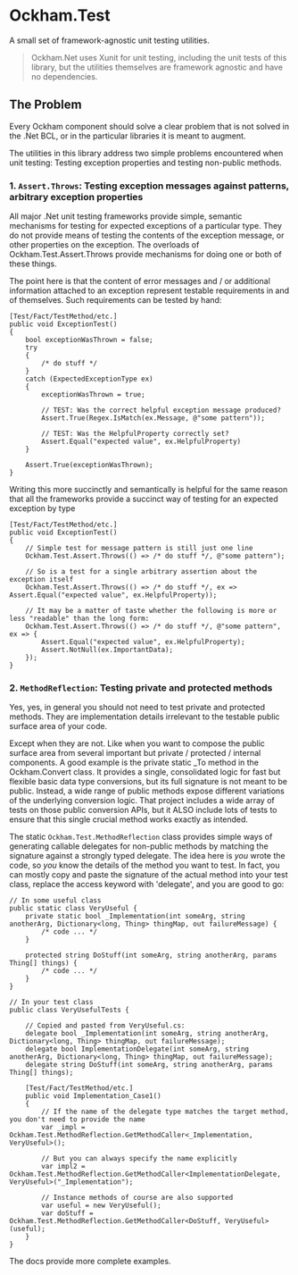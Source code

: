 # Ockham.Test
A small set of framework-agnostic unit testing utilities. 

> Ockham.Net uses Xunit for unit testing, including the unit tests of this 
> library, but the utilities themselves are framework agnostic and have no dependencies.
  
## The Problem
Every Ockham component should solve a clear problem that is not solved in the .Net BCL, or in the particular libraries it is meant to augment. 

The utilities in this library address two simple problems encountered when unit testing: Testing exception properties and testing non-public methods.

### 1. `Assert.Throws`: Testing exception messages against patterns, arbitrary exception properties ###
All major .Net unit testing frameworks provide simple, semantic mechanisms for testing for expected exceptions
of a particular type. They do not provide means of testing the contents of the exception message, or other 
properties on the exception. The overloads of Ockham.Test.Assert.Throws provide mechanisms for doing one or both of these things.

The point here is that the content of error messages and / or additional information attached to an exception
represent testable requirements in and of themselves. Such requirements can be tested by hand:

	[Test/Fact/TestMethod/etc.]
    public void ExceptionTest() 
	{
		bool exceptionWasThrown = false;
		try 
		{
			/* do stuff */
		} 
		catch (ExpectedExceptionType ex) 
		{
			exceptionWasThrown = true;

			// TEST: Was the correct helpful exception message produced?
			Assert.True(Regex.IsMatch(ex.Message, @"some pattern"));

			// TEST: Was the HelpfulProperty correctly set?
			Assert.Equal("expected value", ex.HelpfulProperty)
		}

		Assert.True(exceptionWasThrown); 
	}

Writing this more succinctly and semantically is helpful for the same reason that all the frameworks provide 
a succinct way of testing for an expected exception by type

    [Test/Fact/TestMethod/etc.]
    public void ExceptionTest() 
	{
		// Simple test for message pattern is still just one line
		Ockham.Test.Assert.Throws(() => /* do stuff */, @"some pattern");

		// So is a test for a single arbitrary assertion about the exception itself
		Ockham.Test.Assert.Throws(() => /* do stuff */, ex => Assert.Equal("expected value", ex.HelpfulProperty));

		// It may be a matter of taste whether the following is more or less "readable" than the long form:
		Ockham.Test.Assert.Throws(() => /* do stuff */, @"some pattern", ex => {
			Assert.Equal("expected value", ex.HelpfulProperty);
			Assert.NotNull(ex.ImportantData);
		});
	}

### 2. `MethodReflection`: Testing private and protected methods ###
Yes, yes, in general you should not need to test private and protected methods. They are 
implementation details irrelevant to the testable public surface area of your code. 

Except when they are not. Like when you want to compose the public surface area from 
several important but private / protected / internal components. A good example is the private static 
_To method in the Ockham.Convert class. It provides a single, consolidated logic for fast but 
flexible basic data type conversions, but its full signature is not meant to be public. Instead, 
a wide range of public methods expose different variations of the underlying conversion logic. 
That project includes a wide array of tests on those public conversion APIs, but it ALSO include
lots of tests to ensure that this single crucial method works exactly as intended. 

The static `Ockham.Test.MethodReflection` class provides simple ways of generating callable delegates for
non-public methods by matching the signature against a strongly typed delegate. The idea here is *you* wrote the code, so *you* 
know the details of the method you want to test. In fact, you can mostly copy and paste the signature of the 
actual method into your test class, replace the access keyword with 'delegate', and you are good to go:

    // In some useful class
	public static class VeryUseful {
		private static bool _Implementation(int someArg, string anotherArg, Dictionary<long, Thing> thingMap, out failureMessage) {
			/* code ... */
		}

		protected string DoStuff(int someArg, string anotherArg, params Thing[] things) {
			/* code ... */
		}
	}

	// In your test class
	public class VeryUsefulTests {
	
		// Copied and pasted from VeryUseful.cs:
		delegate bool _Implementation(int someArg, string anotherArg, Dictionary<long, Thing> thingMap, out failureMessage);
		delegate bool ImplementationDelegate(int someArg, string anotherArg, Dictionary<long, Thing> thingMap, out failureMessage);
		delegate string DoStuff(int someArg, string anotherArg, params Thing[] things);

		[Test/Fact/TestMethod/etc.]
		public void Implementation_Case1() 
		{
			// If the name of the delegate type matches the target method, you don't need to provide the name
			var _impl = Ockham.Test.MethodReflection.GetMethodCaller<_Implementation, VeryUseful>();

			// But you can always specify the name explicitly
			var impl2 = Ockham.Test.MethodReflection.GetMethodCaller<ImplementationDelegate, VeryUseful>("_Implementation");

			// Instance methods of course are also supported
			var useful = new VeryUseful();
			var doStuff = Ockham.Test.MethodReflection.GetMethodCaller<DoStuff, VeryUseful>(useful);
		}
	}

The docs provide more complete examples.